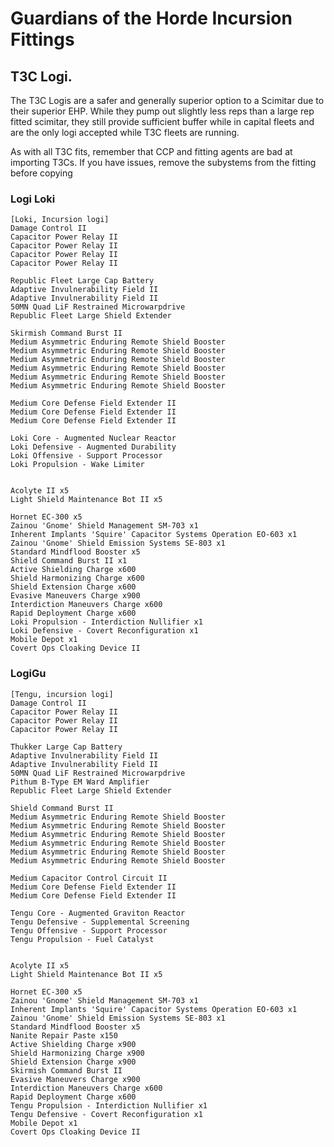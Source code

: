 # Guardians of the Horde Incursion Fittings

## T3C Logi.

The T3C Logis are a safer and generally superior option to a Scimitar due to their superior EHP. While they pump out slightly less reps than a large rep fitted scimitar, they still provide sufficient buffer while in capital fleets and are the only logi accepted while T3C fleets are running.

As with all T3C fits, remember that CCP and fitting agents are bad at importing T3Cs. If you have issues, remove the subystems from the fitting before copying

### Logi Loki

```
[Loki, Incursion logi]
Damage Control II
Capacitor Power Relay II
Capacitor Power Relay II
Capacitor Power Relay II
Capacitor Power Relay II

Republic Fleet Large Cap Battery
Adaptive Invulnerability Field II
Adaptive Invulnerability Field II
50MN Quad LiF Restrained Microwarpdrive
Republic Fleet Large Shield Extender

Skirmish Command Burst II
Medium Asymmetric Enduring Remote Shield Booster
Medium Asymmetric Enduring Remote Shield Booster
Medium Asymmetric Enduring Remote Shield Booster
Medium Asymmetric Enduring Remote Shield Booster
Medium Asymmetric Enduring Remote Shield Booster
Medium Asymmetric Enduring Remote Shield Booster

Medium Core Defense Field Extender II
Medium Core Defense Field Extender II
Medium Core Defense Field Extender II

Loki Core - Augmented Nuclear Reactor
Loki Defensive - Augmented Durability
Loki Offensive - Support Processor
Loki Propulsion - Wake Limiter


Acolyte II x5
Light Shield Maintenance Bot II x5

Hornet EC-300 x5
Zainou 'Gnome' Shield Management SM-703 x1
Inherent Implants 'Squire' Capacitor Systems Operation EO-603 x1
Zainou 'Gnome' Shield Emission Systems SE-803 x1
Standard Mindflood Booster x5
Shield Command Burst II x1
Active Shielding Charge x600
Shield Harmonizing Charge x600
Shield Extension Charge x600
Evasive Maneuvers Charge x900
Interdiction Maneuvers Charge x600
Rapid Deployment Charge x600
Loki Propulsion - Interdiction Nullifier x1
Loki Defensive - Covert Reconfiguration x1
Mobile Depot x1
Covert Ops Cloaking Device II
```

### LogiGu

```
[Tengu, incursion logi]
Damage Control II
Capacitor Power Relay II
Capacitor Power Relay II
Capacitor Power Relay II

Thukker Large Cap Battery
Adaptive Invulnerability Field II
Adaptive Invulnerability Field II
50MN Quad LiF Restrained Microwarpdrive
Pithum B-Type EM Ward Amplifier
Republic Fleet Large Shield Extender

Shield Command Burst II
Medium Asymmetric Enduring Remote Shield Booster
Medium Asymmetric Enduring Remote Shield Booster
Medium Asymmetric Enduring Remote Shield Booster
Medium Asymmetric Enduring Remote Shield Booster
Medium Asymmetric Enduring Remote Shield Booster
Medium Asymmetric Enduring Remote Shield Booster

Medium Capacitor Control Circuit II
Medium Core Defense Field Extender II
Medium Core Defense Field Extender II

Tengu Core - Augmented Graviton Reactor
Tengu Defensive - Supplemental Screening
Tengu Offensive - Support Processor
Tengu Propulsion - Fuel Catalyst


Acolyte II x5
Light Shield Maintenance Bot II x5

Hornet EC-300 x5
Zainou 'Gnome' Shield Management SM-703 x1
Inherent Implants 'Squire' Capacitor Systems Operation EO-603 x1
Zainou 'Gnome' Shield Emission Systems SE-803 x1
Standard Mindflood Booster x5
Nanite Repair Paste x150
Active Shielding Charge x900
Shield Harmonizing Charge x900
Shield Extension Charge x900
Skirmish Command Burst II
Evasive Maneuvers Charge x900
Interdiction Maneuvers Charge x600
Rapid Deployment Charge x600
Tengu Propulsion - Interdiction Nullifier x1
Tengu Defensive - Covert Reconfiguration x1
Mobile Depot x1
Covert Ops Cloaking Device II
```
